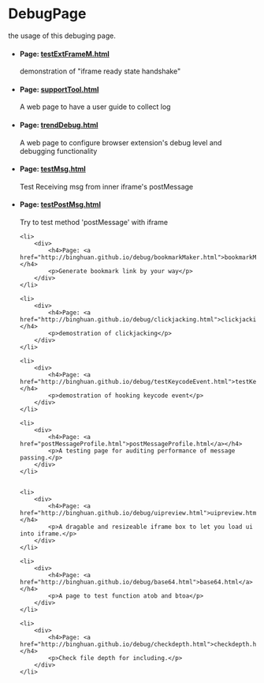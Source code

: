 DebugPage
=========
the usage of this debuging page.

<ul>
    <li>
        <div>
            <h4>Page: <a href="http://binghuan.github.io/debug/testExtFrameM.html">testExtFrameM.html</a></h4>
            <p>demonstration of "iframe ready state handshake"</p>
        </div>
    </li>
    <li>
        <div>
            <h4>Page: <a href="http://binghuan.github.io/debug/supportTool.html">supportTool.html</a></h4>
            <p>A web page to have a user guide to collect log</p>
        </div>
    </li>
    <li>
        <div>
            <h4>Page: <a href="http://binghuan.github.io/debug/trendDebug.html">trendDebug.html</a></h4>
            <p>A web page to configure browser extension's debug level and debugging functionality</p>
        </div>
    </li>
    <li>
        <div>
            <h4>Page: <a href="http://binghuan.github.io/debug/testMsg.html">testMsg.html</a></h4>
            <p>Test Receiving msg from inner iframe's postMessage</p>
        </div>
    </li>
    <li>
        <div>
            <h4>Page: <a href="http://binghuan.github.io/debug/testPostMsg.html">testPostMsg.html</a></h4>
            <p>Try to test method 'postMessage' with iframe</p>
        </div>
    </li>

    <li>
        <div>
            <h4>Page: <a href="http://binghuan.github.io/debug/bookmarkMaker.html">bookmarkMaker.html</a></h4>
            <p>Generate bookmark link by your way</p>
        </div>
    </li>

    <li>
        <div>
            <h4>Page: <a href="http://binghuan.github.io/debug/clickjacking.html">clickjacking.html</a></h4>
            <p>demostration of clickjacking</p>
        </div>
    </li>

    <li>
        <div>
            <h4>Page: <a href="http://binghuan.github.io/debug/testKeycodeEvent.html">testKeycodeEvent.html</a></h4>
            <p>demostration of hooking keycode event</p>
        </div>
    </li>

    <li>
        <div>
            <h4>Page: <a href="postMessageProfile.html">postMessageProfile.html</a></h4>
            <p>A testing page for auditing performance of message passing.</p>
        </div>
    </li>


    <li>
        <div>
            <h4>Page: <a href="http://binghuan.github.io/debug/uipreview.html">uipreview.html</a></h4>
            <p>A dragable and resizeable iframe box to let you load ui into iframe.</p>
        </div>
    </li>

    <li>
        <div>
            <h4>Page: <a href="http://binghuan.github.io/debug/base64.html">base64.html</a></h4>
            <p>A page to test function atob and btoa</p>
        </div>
    </li>

    <li>
        <div>
            <h4>Page: <a href="http://binghuan.github.io/debug/checkdepth.html">checkdepth.html</a></h4>
            <p>Check file depth for including.</p>
        </div>
    </li>

</ul>



